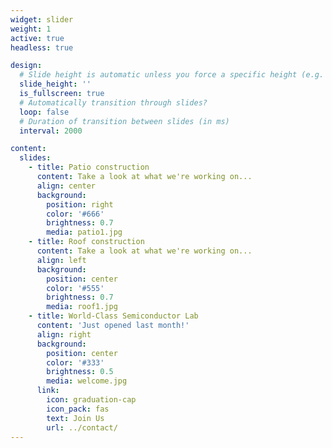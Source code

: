 ```yaml
---
widget: slider
weight: 1
active: true
headless: true

design:
  # Slide height is automatic unless you force a specific height (e.g. '400px')
  slide_height: ''
  is_fullscreen: true
  # Automatically transition through slides?
  loop: false
  # Duration of transition between slides (in ms)
  interval: 2000

content:
  slides:
    - title: Patio construction
      content: Take a look at what we're working on...
      align: center
      background:
        position: right
        color: '#666'
        brightness: 0.7
        media: patio1.jpg
    - title: Roof construction
      content: Take a look at what we're working on...
      align: left
      background:
        position: center
        color: '#555'
        brightness: 0.7
        media: roof1.jpg
    - title: World-Class Semiconductor Lab
      content: 'Just opened last month!'
      align: right
      background:
        position: center
        color: '#333'
        brightness: 0.5
        media: welcome.jpg
      link:
        icon: graduation-cap
        icon_pack: fas
        text: Join Us
        url: ../contact/
---
```

